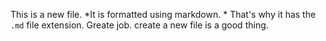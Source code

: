 This is a new file. *It is formatted using markdown. * That's why it has the `.md` file extension. Greate job.
create a new file is a good thing.
